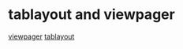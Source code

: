 # tablayout and viewpager

[viewpager](https://guides.codepath.com/android/ViewPager-with-FragmentPagerAdapter)
[tablayout](https://guides.codepath.com/android/google-play-style-tabs-using-tablayout)
